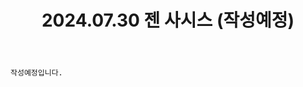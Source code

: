 ﻿---
title: 2024.07.30 젠 사시스 (작성예정)
categories: [2024년촬영]
comments: false
# thumbnail: 
---

`작성예정입니다.`
